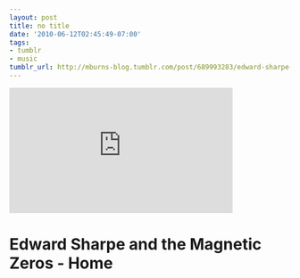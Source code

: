 ```yaml
---
layout: post
title: no title
date: '2010-06-12T02:45:49-07:00'
tags:
- tumblr
- music
tumblr_url: http://mburns-blog.tumblr.com/post/689993283/edward-sharpe-and-the-magnetic-zeros-home
---
```

<iframe width="400" height="225"  id="youtube_iframe" src="https://www.youtube.com/embed/Qb9jY8yAxgs?feature=oembed&amp;enablejsapi=1&amp;origin=http://safe.txmblr.com&amp;wmode=opaque" frameborder="0" allowfullscreen></iframe>

<span>
<h1 id="watch-headline-title"><span title="Edward Sharpe and the Magnetic Zeros on Letterman">Edward Sharpe and the Magnetic Zeros - Home</span></h1>
</span>

